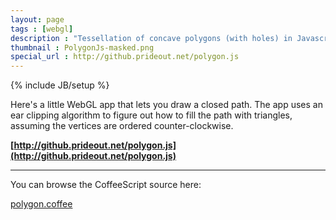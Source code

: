 ```yaml
---
layout: page
tags : [webgl]
description : "Tessellation of concave polygons (with holes) in Javascript, using a simple ear clipping algorithm."
thumbnail : PolygonJs-masked.png
special_url : http://github.prideout.net/polygon.js
---
```

{% include JB/setup %}

Here's a little WebGL app that lets you draw a closed path.  The app uses an ear clipping algorithm to figure out how to fill the path with triangles, assuming the vertices are ordered counter-clockwise.

**[http://github.prideout.net/polygon.js](http://github.prideout.net/polygon.js)**

---

You can browse the CoffeeScript source here:

[polygon.coffee](https://github.com/prideout/polygon.js/blob/master/src/polygon.coffee)
